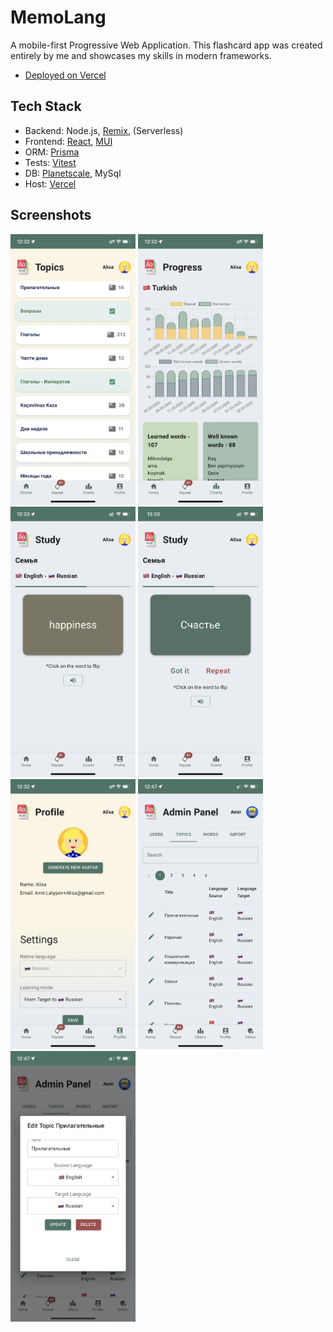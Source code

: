 # MemoLang

A mobile-first Progressive Web Application. This flashcard app was created entirely by me and showcases my skills in modern frameworks.

- [Deployed on Vercel](https://turkish-learning.vercel.app/)

## Tech Stack

- Backend: Node.js, [Remix](https://remix.run/), (Serverless)
- Frontend: [React](https://react.dev/), [MUI](https://mui.com/)
- ORM: [Prisma](https://www.prisma.io/)
- Tests: [Vitest](https://vitest.dev/)
- DB: [Planetscale](https://planetscale.com/), MySql
- Host: [Vercel](https://vercel.com/)

## Screenshots

[<img src="assets/topics.png" width="200px">](assets/topics.png)
[<img src="assets/charts.png" width="200px">](assets/charts.png)
[<img src="assets/studying.png" width="200px">](assets/studying.png)
[<img src="assets/studying-flipped.png" width="200px">](assets/studying-flipped.png)
[<img src="assets/profile.png" width="200px">](assets/profile.png)
[<img src="assets/admin.png" width="200px">](assets/admin.png)
[<img src="assets/admin-edit-topic.png" width="200px">](assets/admin-edit-topic.png)

